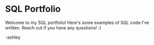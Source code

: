 # SQL Portfolio

Welcome to my SQL portfolio! Here's some examples of SQL code I've written. Reach out if you have any questions! :)

-ashley
